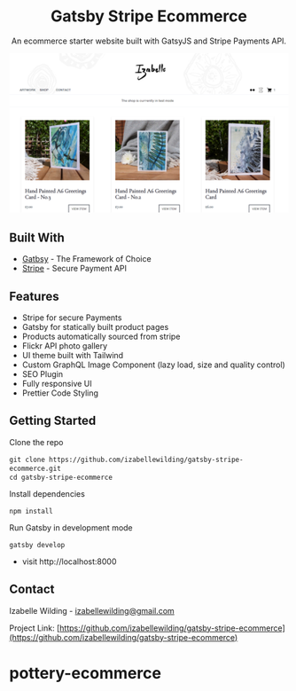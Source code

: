 
<p align="center">
  <a href="https://www.izabelleart.com/">
  </a>
</p>
<h1 align="center">
Gatsby Stripe Ecommerce</h1>

<p align="center">An ecommerce starter website built with GatsyJS and Stripe Payments API.</p>


![Site-screenshot](src/images/site-screenshot.PNG)

## Built With

* [Gatbsy](https://www.gatsbyjs.org/) -  The Framework of Choice
* [Stripe](https://stripe.com/gb) - Secure Payment API


## Features

* Stripe for secure Payments 
* Gatsby for statically built product pages 
* Products automatically sourced from stripe
* Flickr API photo gallery
* UI theme built with Tailwind
* Custom GraphQL Image Component (lazy load, size and quality control)   
* SEO Plugin 
* Fully responsive UI
* Prettier Code Styling


## Getting Started

Clone the repo
```
git clone https://github.com/izabellewilding/gatsby-stripe-ecommerce.git
cd gatsby-stripe-ecommerce
```

Install dependencies
```
npm install
```

Run Gatsby in development mode
```
gatsby develop
```

* visit http://localhost:8000


## Contact

Izabelle Wilding - izabellewilding@gmail.com

Project Link: [https://github.com/izabellewilding/gatsby-stripe-ecommerce](https://github.com/izabellewilding/gatsby-stripe-ecommerce)



# pottery-ecommerce

